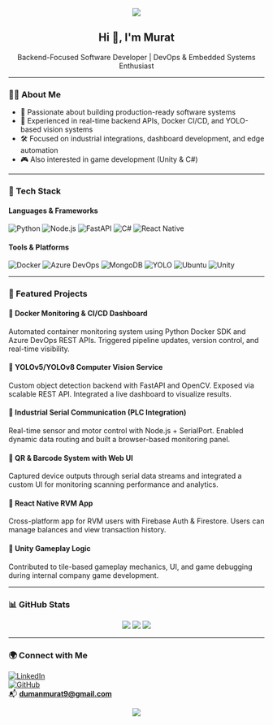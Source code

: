 <p align="center">
  <img src="https://capsule-render.vercel.app/api?type=waving&color=00BFFF&height=200&section=header&text=Murat%20Duman&fontSize=40&fontColor=ffffff" />
</p>

<h2 align="center">Hi 👋, I'm Murat</h2>
<p align="center">Backend-Focused Software Developer | DevOps & Embedded Systems Enthusiast</p>

---

### 🧑‍💻 About Me

- 🎯 Passionate about building production-ready software systems
- 🧠 Experienced in real-time backend APIs, Docker CI/CD, and YOLO-based vision systems
- 🛠️ Focused on industrial integrations, dashboard development, and edge automation
- 🎮 Also interested in game development (Unity & C#)

---

### 🔧 Tech Stack

#### Languages & Frameworks
![Python](https://img.shields.io/badge/-Python-3776AB?style=flat&logo=python)
![Node.js](https://img.shields.io/badge/-Node.js-339933?style=flat&logo=node.js)
![FastAPI](https://img.shields.io/badge/-FastAPI-009688?style=flat&logo=fastapi)
![C#](https://img.shields.io/badge/-C%23-239120?style=flat&logo=c-sharp)
![React Native](https://img.shields.io/badge/-React%20Native-61DAFB?style=flat&logo=react)

#### Tools & Platforms
![Docker](https://img.shields.io/badge/-Docker-2496ED?style=flat&logo=docker)
![Azure DevOps](https://img.shields.io/badge/-Azure%20DevOps-0078D7?style=flat&logo=azuredevops)
![MongoDB](https://img.shields.io/badge/-MongoDB-47A248?style=flat&logo=mongodb)
![YOLO](https://img.shields.io/badge/-YOLOv5/8-F9DC3E?style=flat&logo=openai)
![Ubuntu](https://img.shields.io/badge/-Ubuntu-E95420?style=flat&logo=ubuntu)
![Unity](https://img.shields.io/badge/-Unity-000000?style=flat&logo=unity)

---

### 💼 Featured Projects

#### 🔹 Docker Monitoring & CI/CD Dashboard
Automated container monitoring system using Python Docker SDK and Azure DevOps REST APIs. Triggered pipeline updates, version control, and real-time visibility.

#### 🔹 YOLOv5/YOLOv8 Computer Vision Service
Custom object detection backend with FastAPI and OpenCV. Exposed via scalable REST API. Integrated a live dashboard to visualize results.

#### 🔹 Industrial Serial Communication (PLC Integration)
Real-time sensor and motor control with Node.js + SerialPort. Enabled dynamic data routing and built a browser-based monitoring panel.

#### 🔹 QR & Barcode System with Web UI
Captured device outputs through serial data streams and integrated a custom UI for monitoring scanning performance and analytics.

#### 🔹 React Native RVM App
Cross-platform app for RVM users with Firebase Auth & Firestore. Users can manage balances and view transaction history.

#### 🔹 Unity Gameplay Logic
Contributed to tile-based gameplay mechanics, UI, and game debugging during internal company game development.

---

### 📊 GitHub Stats

<p align="center">
  <img src="https://github-readme-streak-stats.herokuapp.com?user=xofyy&theme=tokyonight&hide_border=true" />
  <img src="https://github-readme-stats.vercel.app/api?username=xofyy&show_icons=true&theme=tokyonight&hide_border=true" />
  <img src="https://github-readme-stats.vercel.app/api/top-langs/?username=xofyy&layout=compact&theme=tokyonight&hide_border=true" />
</p>

---

### 🌍 Connect with Me

[![LinkedIn](https://img.shields.io/badge/-LinkedIn-0077B5?style=flat&logo=linkedin)](https://www.linkedin.com/in/murat-duman-eu/)  
[![GitHub](https://img.shields.io/badge/-GitHub-181717?style=flat&logo=github)](https://github.com/xofyy)  
📬 **dumanmurat9@gmail.com**

<p align="center">
  <img src="https://capsule-render.vercel.app/api?type=waving&color=00BFFF&height=100&section=footer" />
</p>
